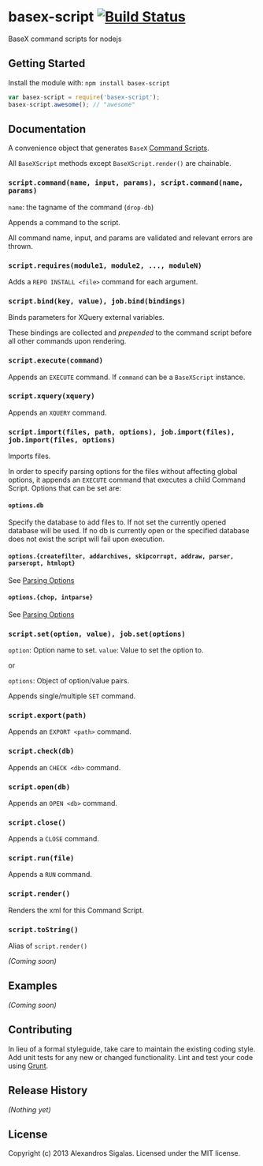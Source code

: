 # basex-script [![Build Status](https://secure.travis-ci.org/alxarch/basex-script.png?branch=master)](http://travis-ci.org/alxarch/basex-script)

BaseX command scripts for nodejs

## Getting Started
Install the module with: `npm install basex-script`

```javascript
var basex-script = require('basex-script');
basex-script.awesome(); // "awesome"
```

## Documentation

A convenience object that generates `BaseX` [Command Scripts](http://docs.basex.org/wiki/Commands#Command_Scripts).

All `BaseXScript` methods except `BaseXScript.render()` are chainable.


### `script.command(name, input, params), script.command(name, params)`

`name`: the tagname of the command (`drop-db`)

Appends a command to the script.

All command name, input, and params are validated 
and relevant errors are thrown.

### `script.requires(module1, module2, ..., moduleN)`

Adds a `REPO INSTALL <file>` command for each argument.

### `script.bind(key, value), job.bind(bindings)`

Binds parameters for XQuery external variables.

These bindings are collected and *prepended* to the command script 
before all other commands upon rendering.

### `script.execute(command)`

Appends an `EXECUTE` command. 
If `command` can be a `BaseXScript` instance.

### `script.xquery(xquery)`

Appends an `XQUERY` command.

### `script.import(files, path, options), job.import(files), job.import(files, options)`

Imports files.

In order to specify parsing options for the files without affecting
global options, it appends an `EXECUTE` command that executes 
a child Command Script. Options that can be set are:

#### `options.db`

Specify the database to add files to. 
If not set the currently opened database will be used.
If no db is currently open or the specified database does not exist
the script will fail upon execution.

#### `options.{createfilter, addarchives, skipcorrupt, addraw, parser, parseropt, htmlopt}`

See [Parsing Options](http://docs.basex.org/wiki/Options#Parsing)

#### `options.{chop, intparse}`
See [Parsing Options](http://docs.basex.org/wiki/Options#XML_Parsing)


### `script.set(option, value), job.set(options)`

`option`: Option name to set.
`value`: Value to set the option to.

or 

`options`: Object of option/value pairs.

Appends single/multiple `SET` command.

### `script.export(path)`

Appends an `EXPORT <path>` command.

### `script.check(db)`

Appends an `CHECK <db>` command.

### `script.open(db)`

Appends an `OPEN <db>` command.

### `script.close()`

Appends a `CLOSE` command.

### `script.run(file)`

Appends a `RUN` command.

### `script.render()`

Renders the xml for this Command Script.

### `script.toString()`

Alias of `script.render()`

_(Coming soon)_

## Examples
_(Coming soon)_

## Contributing
In lieu of a formal styleguide, take care to maintain the existing coding style. Add unit tests for any new or changed functionality. Lint and test your code using [Grunt](http://gruntjs.com/).

## Release History
_(Nothing yet)_

## License
Copyright (c) 2013 Alexandros Sigalas. Licensed under the MIT license.

